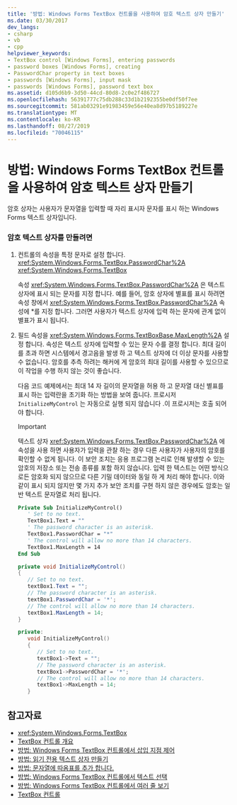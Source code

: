 ```yaml
---
title: '방법: Windows Forms TextBox 컨트롤을 사용하여 암호 텍스트 상자 만들기'
ms.date: 03/30/2017
dev_langs:
- csharp
- vb
- cpp
helpviewer_keywords:
- TextBox control [Windows Forms], entering passwords
- password boxes [Windows Forms], creating
- PasswordChar property in text boxes
- passwords [Windows Forms], input mask
- passwords [Windows Forms], password text box
ms.assetid: d105d6b9-3d50-44cd-80d8-2c0e2f486727
ms.openlocfilehash: 56391777c75db288c33d1b2192355be0df50f7ee
ms.sourcegitcommit: 581ab03291e91983459e56e40ea8d97b5189227e
ms.translationtype: MT
ms.contentlocale: ko-KR
ms.lasthandoff: 08/27/2019
ms.locfileid: "70046115"
---
```

# <a name="how-to-create-a-password-text-box-with-the-windows-forms-textbox-control"></a>방법: Windows Forms TextBox 컨트롤을 사용하여 암호 텍스트 상자 만들기

암호 상자는 사용자가 문자열을 입력할 때 자리 표시자 문자를 표시 하는 Windows Forms 텍스트 상자입니다.

### <a name="to-create-a-password-text-box"></a>암호 텍스트 상자를 만들려면

1. 컨트롤의 속성을 특정 문자로 설정 합니다. <xref:System.Windows.Forms.TextBox.PasswordChar%2A> <xref:System.Windows.Forms.TextBox>

    속성 <xref:System.Windows.Forms.TextBox.PasswordChar%2A> 은 텍스트 상자에 표시 되는 문자를 지정 합니다. 예를 들어, 암호 상자에 별표를 표시 하려면 속성 창에서 <xref:System.Windows.Forms.TextBox.PasswordChar%2A> 속성에 *를 지정 합니다. 그러면 사용자가 텍스트 상자에 입력 하는 문자에 관계 없이 별표가 표시 됩니다.

2. 필드 속성을 <xref:System.Windows.Forms.TextBoxBase.MaxLength%2A> 설정 합니다. 속성은 텍스트 상자에 입력할 수 있는 문자 수를 결정 합니다. 최대 길이를 초과 하면 시스템에서 경고음을 발생 하 고 텍스트 상자에 더 이상 문자를 사용할 수 없습니다. 암호를 추측 하려는 해커에 게 암호의 최대 길이를 사용할 수 있으므로이 작업을 수행 하지 않는 것이 좋습니다.

    다음 코드 예제에서는 최대 14 자 길이의 문자열을 허용 하 고 문자열 대신 별표를 표시 하는 입력란을 초기화 하는 방법을 보여 줍니다. 프로시저 `InitializeMyControl` 는 자동으로 실행 되지 않습니다 .이 프로시저는 호출 되어야 합니다.

    > [!IMPORTANT]
    > 텍스트 상자 <xref:System.Windows.Forms.TextBox.PasswordChar%2A> 에 속성을 사용 하면 사용자가 입력을 관찰 하는 경우 다른 사용자가 사용자의 암호를 확인할 수 없게 됩니다. 이 보안 조치는 응용 프로그램 논리로 인해 발생할 수 있는 암호의 저장소 또는 전송 종류를 포함 하지 않습니다. 입력 한 텍스트는 어떤 방식으로든 암호화 되지 않으므로 다른 기밀 데이터와 동일 하 게 처리 해야 합니다. 이와 같이 표시 되지 않지만 몇 가지 추가 보안 조치를 구현 하지 않은 경우에도 암호는 일반 텍스트 문자열로 처리 됩니다.

    ```vb
    Private Sub InitializeMyControl()
       ' Set to no text.
       TextBox1.Text = ""
       ' The password character is an asterisk.
       TextBox1.PasswordChar = "*"
       ' The control will allow no more than 14 characters.
       TextBox1.MaxLength = 14
    End Sub
    ```

    ```csharp
    private void InitializeMyControl()
    {
       // Set to no text.
       textBox1.Text = "";
       // The password character is an asterisk.
       textBox1.PasswordChar = '*';
       // The control will allow no more than 14 characters.
       textBox1.MaxLength = 14;
    }
    ```

    ```cpp
    private:
       void InitializeMyControl()
       {
          // Set to no text.
          textBox1->Text = "";
          // The password character is an asterisk.
          textBox1->PasswordChar = '*';
          // The control will allow no more than 14 characters.
          textBox1->MaxLength = 14;
       }
    ```

## <a name="see-also"></a>참고자료

- <xref:System.Windows.Forms.TextBox>
- [TextBox 컨트롤 개요](textbox-control-overview-windows-forms.md)
- [방법: Windows Forms TextBox 컨트롤에서 삽입 지점 제어](how-to-control-the-insertion-point-in-a-windows-forms-textbox-control.md)
- [방법: 읽기 전용 텍스트 상자 만들기](how-to-create-a-read-only-text-box-windows-forms.md)
- [방법: 문자열에 따옴표를 추가 합니다.](how-to-put-quotation-marks-in-a-string-windows-forms.md)
- [방법: Windows Forms TextBox 컨트롤에서 텍스트 선택](how-to-select-text-in-the-windows-forms-textbox-control.md)
- [방법: Windows Forms TextBox 컨트롤에서 여러 줄 보기](how-to-view-multiple-lines-in-the-windows-forms-textbox-control.md)
- [TextBox 컨트롤](textbox-control-windows-forms.md)
